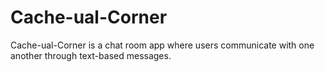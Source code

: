 # Cache-ual-Corner
Cache-ual-Corner is a chat room app where users communicate with one another through text-based messages.

